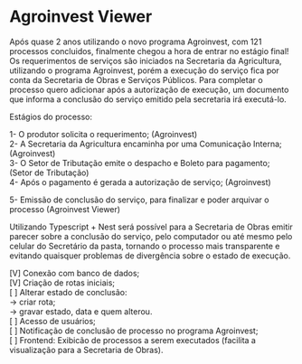 # Agroinvest Viewer #
Após quase 2 anos utilizando o novo programa Agroinvest, com 121 processos concluidos, finalmente chegou a hora de entrar no estágio final!
Os requerimentos de serviços são iniciados na Secretaria da Agricultura, utilizando o programa Agroinvest, 
porém a execução do serviço fica por conta da Secretaria de Obras e Serviços Públicos. Para completar o processo 
quero adicionar após a autorização de execução, um documento que informa a conclusão do serviço emitido pela secretaria irá executá-lo.

Estágios do processo:

1- O produtor solicita o requerimento; (Agroinvest)  
2- A Secretaria da Agricultura encaminha por uma Comunicação Interna; (Agroinvest)  
3- O Setor de Tributação emite o despacho e Boleto para pagamento; (Setor de Tributação)  
4- Após o pagamento é gerada a autorização de serviço; (Agroinvest)  

<p> 5- Emissão de conclusão do serviço, para finalizar e poder arquivar o processo (Agroinvest Viewer) </p>

Utilizando Typescript + Nest será possível para a Secretaria de Obras emitir parecer sobre a conclusão do serviço, pelo computador ou até mesmo
pelo celular do Secretário da pasta, tornando o processo mais transparente e evitando quaisquer problemas de divergência sobre o estado de execução.

[V] Conexão com banco de dados;  
[V] Criação de rotas iniciais;  
[ ] Alterar estado de conclusão:  
    -> criar rota;  
    -> gravar estado, data e quem alterou.  
[ ] Acesso de usuários;  
[ ] Notificação de conclusão de processo no programa Agroinvest;  
[ ] Frontend: Exibicão de processos a serem executados (facilita a visualização para a Secretaria de Obras).  


